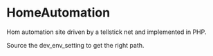 HomeAutomation
==============

Hom automation site driven by a tellstick net and implemented in PHP.

Source the dev_env_setting to get the right path.
